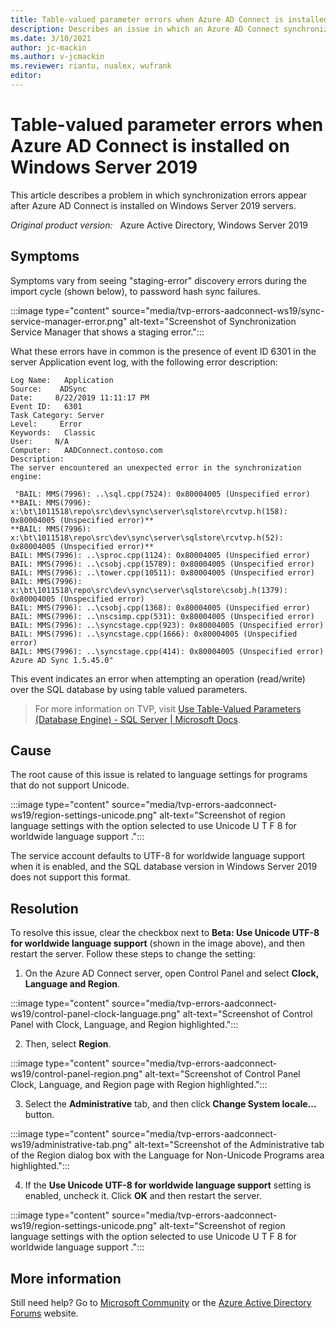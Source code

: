 ```yaml
---
title: Table-valued parameter errors when Azure AD Connect is installed on Windows Server 2019
description: Describes an issue in which an Azure AD Connect synchronization generates errors in Windows Server 2019.
ms.date: 3/10/2021
author: jc-mackin
ms.author: v-jcmackin
ms.reviewer: riantu, nualex, wufrank
editor: 
---
```


# Table-valued parameter errors when Azure AD Connect is installed on Windows Server 2019

This article describes a problem in which synchronization errors appear   after Azure AD Connect is installed on Windows Server 2019 servers.

_Original product version:_ &nbsp; Azure Active Directory, Windows Server 2019

## Symptoms

Symptoms vary from seeing "staging-error" discovery errors during the import cycle (shown below), to password hash sync failures.

:::image type="content" source="media/tvp-errors-aadconnect-ws19/sync-service-manager-error.png" alt-text="Screenshot of Synchronization Service Manager that shows a staging error.":::
 
What these errors have in common is the presence of event ID 6301 in the server Application event log, with the following error description:

```
Log Name:   Application
Source:    ADSync
Date:     8/22/2019 11:11:17 PM
Event ID:   6301
Task Category: Server
Level:     Error
Keywords:   Classic
User:     N/A
Computer:   AADConnect.contoso.com
Description:
The server encountered an unexpected error in the synchronization engine:

 "BAIL: MMS(7996): ..\sql.cpp(7524): 0x80004005 (Unspecified error)
**BAIL: MMS(7996): x:\bt\1011518\repo\src\dev\sync\server\sqlstore\rcvtvp.h(158): 0x80004005 (Unspecified error)**
**BAIL: MMS(7996): x:\bt\1011518\repo\src\dev\sync\server\sqlstore\rcvtvp.h(52): 0x80004005 (Unspecified error)**
BAIL: MMS(7996): ..\sproc.cpp(1124): 0x80004005 (Unspecified error)
BAIL: MMS(7996): ..\csobj.cpp(15789): 0x80004005 (Unspecified error)
BAIL: MMS(7996): ..\tower.cpp(10511): 0x80004005 (Unspecified error)
BAIL: MMS(7996): x:\bt\1011518\repo\src\dev\sync\server\sqlstore\csobj.h(1379): 0x80004005 (Unspecified error)
BAIL: MMS(7996): ..\csobj.cpp(1368): 0x80004005 (Unspecified error)
BAIL: MMS(7996): ..\nscsimp.cpp(531): 0x80004005 (Unspecified error)
BAIL: MMS(7996): ..\syncstage.cpp(923): 0x80004005 (Unspecified error)
BAIL: MMS(7996): ..\syncstage.cpp(1666): 0x80004005 (Unspecified error)
BAIL: MMS(7996): ..\syncstage.cpp(414): 0x80004005 (Unspecified error)
Azure AD Sync 1.5.45.0"
```

This event indicates an error when attempting an operation (read/write) over the SQL database by using table valued parameters.

>For more information on TVP, visit [Use Table-Valued Parameters (Database Engine) - SQL Server | Microsoft Docs](https://docs.microsoft.com/sql/relational-databases/tables/use-table-valued-parameters-database-engine?text=Table-valued%20parameters%20are%20declared,temporary%20table%20or%20many%20parameters).

## Cause
The root cause of this issue is related to language settings for programs that do not support Unicode.

:::image type="content" source="media/tvp-errors-aadconnect-ws19/region-settings-unicode.png" alt-text="Screenshot of region language settings with the option selected to use Unicode U T F 8 for worldwide language support .":::
 
The service account defaults to UTF-8 for worldwide language support when it is enabled, and the SQL database version in Windows Server 2019 does not support this format.

## Resolution
To resolve this issue, clear the checkbox next to **Beta: Use Unicode UTF-8 for worldwide language support** (shown in the image above), and then restart the server.
Follow these steps to change the setting:
1.	On the Azure AD Connect server, open Control Panel and select **Clock, Language and Region**.

:::image type="content" source="media/tvp-errors-aadconnect-ws19/control-panel-clock-language.png" alt-text="Screenshot of Control Panel with Clock, Language, and Region highlighted."::: 

2.	Then, select **Region**.

:::image type="content" source="media/tvp-errors-aadconnect-ws19/control-panel-region.png" alt-text="Screenshot of Control Panel Clock, Language, and Region page with Region highlighted.":::
 
3.	Select the **Administrative** tab, and then click **Change System locale…** button.

:::image type="content" source="media/tvp-errors-aadconnect-ws19/administrative-tab.png" alt-text="Screenshot of the Administrative tab of the Region dialog box with the Language for Non-Unicode Programs area highlighted.":::
 
4.	If the **Use Unicode UTF-8 for worldwide language support** setting is enabled, uncheck it. Click **OK** and then restart the server.

:::image type="content" source="media/tvp-errors-aadconnect-ws19/region-settings-unicode.png" alt-text="Screenshot of region language settings with the option selected to use Unicode U T F 8 for worldwide language support .":::

## More information
Still need help? Go to [Microsoft Community](https://answers.microsoft.com/en-us) or the [Azure Active Directory Forums](https://social.msdn.microsoft.com/Forums/en-US/home?forum=windowsazuread) website.

